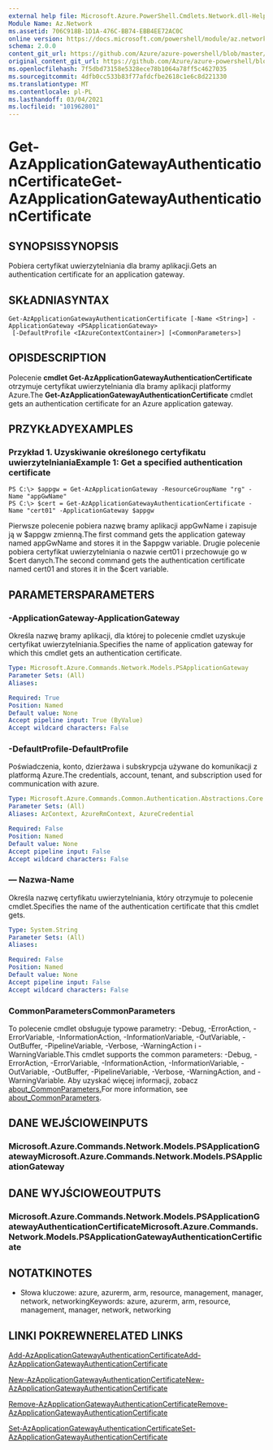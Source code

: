 ```yaml
---
external help file: Microsoft.Azure.PowerShell.Cmdlets.Network.dll-Help.xml
Module Name: Az.Network
ms.assetid: 706C918B-1D1A-476C-BB74-EBB4EE72AC0C
online version: https://docs.microsoft.com/powershell/module/az.network/get-azapplicationgatewayauthenticationcertificate
schema: 2.0.0
content_git_url: https://github.com/Azure/azure-powershell/blob/master/src/Network/Network/help/Get-AzApplicationGatewayAuthenticationCertificate.md
original_content_git_url: https://github.com/Azure/azure-powershell/blob/master/src/Network/Network/help/Get-AzApplicationGatewayAuthenticationCertificate.md
ms.openlocfilehash: 7f5dbd73158e5328ece78b1064a78ff5c4627035
ms.sourcegitcommit: 4dfb0cc533b83f77afdcfbe2618c1e6c8d221330
ms.translationtype: MT
ms.contentlocale: pl-PL
ms.lasthandoff: 03/04/2021
ms.locfileid: "101962801"
---
```

# <span data-ttu-id="d5995-101">Get-AzApplicationGatewayAuthenticationCertificate</span><span class="sxs-lookup"><span data-stu-id="d5995-101">Get-AzApplicationGatewayAuthenticationCertificate</span></span>

## <span data-ttu-id="d5995-102">SYNOPSIS</span><span class="sxs-lookup"><span data-stu-id="d5995-102">SYNOPSIS</span></span>
<span data-ttu-id="d5995-103">Pobiera certyfikat uwierzytelniania dla bramy aplikacji.</span><span class="sxs-lookup"><span data-stu-id="d5995-103">Gets an authentication certificate for an application gateway.</span></span>

## <span data-ttu-id="d5995-104">SKŁADNIA</span><span class="sxs-lookup"><span data-stu-id="d5995-104">SYNTAX</span></span>

```
Get-AzApplicationGatewayAuthenticationCertificate [-Name <String>] -ApplicationGateway <PSApplicationGateway>
 [-DefaultProfile <IAzureContextContainer>] [<CommonParameters>]
```

## <span data-ttu-id="d5995-105">OPIS</span><span class="sxs-lookup"><span data-stu-id="d5995-105">DESCRIPTION</span></span>
<span data-ttu-id="d5995-106">Polecenie **cmdlet Get-AzApplicationGatewayAuthenticationCertificate** otrzymuje certyfikat uwierzytelniania dla bramy aplikacji platformy Azure.</span><span class="sxs-lookup"><span data-stu-id="d5995-106">The **Get-AzApplicationGatewayAuthenticationCertificate** cmdlet gets an authentication certificate for an Azure application gateway.</span></span>

## <span data-ttu-id="d5995-107">PRZYKŁADY</span><span class="sxs-lookup"><span data-stu-id="d5995-107">EXAMPLES</span></span>

### <span data-ttu-id="d5995-108">Przykład 1. Uzyskiwanie określonego certyfikatu uwierzytelniania</span><span class="sxs-lookup"><span data-stu-id="d5995-108">Example 1: Get a specified authentication certificate</span></span>
```
PS C:\> $appgw = Get-AzApplicationGateway -ResourceGroupName "rg" -Name "appGwName"
PS C:\> $cert = Get-AzApplicationGatewayAuthenticationCertificate -Name "cert01" -ApplicationGateway $appgw
```

<span data-ttu-id="d5995-109">Pierwsze polecenie pobiera nazwę bramy aplikacji appGwName i zapisuje ją w $appgw zmienną.</span><span class="sxs-lookup"><span data-stu-id="d5995-109">The first command gets the application gateway named appGwName and stores it in the $appgw variable.</span></span>
<span data-ttu-id="d5995-110">Drugie polecenie pobiera certyfikat uwierzytelniania o nazwie cert01 i przechowuje go w $cert danych.</span><span class="sxs-lookup"><span data-stu-id="d5995-110">The second command gets the authentication certificate named cert01 and stores it in the $cert variable.</span></span>

## <span data-ttu-id="d5995-111">PARAMETERS</span><span class="sxs-lookup"><span data-stu-id="d5995-111">PARAMETERS</span></span>

### <span data-ttu-id="d5995-112">-ApplicationGateway</span><span class="sxs-lookup"><span data-stu-id="d5995-112">-ApplicationGateway</span></span>
<span data-ttu-id="d5995-113">Określa nazwę bramy aplikacji, dla której to polecenie cmdlet uzyskuje certyfikat uwierzytelniania.</span><span class="sxs-lookup"><span data-stu-id="d5995-113">Specifies the name of application gateway for which this cmdlet gets an authentication certificate.</span></span>

```yaml
Type: Microsoft.Azure.Commands.Network.Models.PSApplicationGateway
Parameter Sets: (All)
Aliases:

Required: True
Position: Named
Default value: None
Accept pipeline input: True (ByValue)
Accept wildcard characters: False
```

### <span data-ttu-id="d5995-114">-DefaultProfile</span><span class="sxs-lookup"><span data-stu-id="d5995-114">-DefaultProfile</span></span>
<span data-ttu-id="d5995-115">Poświadczenia, konto, dzierżawa i subskrypcja używane do komunikacji z platformą Azure.</span><span class="sxs-lookup"><span data-stu-id="d5995-115">The credentials, account, tenant, and subscription used for communication with azure.</span></span>

```yaml
Type: Microsoft.Azure.Commands.Common.Authentication.Abstractions.Core.IAzureContextContainer
Parameter Sets: (All)
Aliases: AzContext, AzureRmContext, AzureCredential

Required: False
Position: Named
Default value: None
Accept pipeline input: False
Accept wildcard characters: False
```

### <span data-ttu-id="d5995-116">— Nazwa</span><span class="sxs-lookup"><span data-stu-id="d5995-116">-Name</span></span>
<span data-ttu-id="d5995-117">Określa nazwę certyfikatu uwierzytelniania, który otrzymuje to polecenie cmdlet.</span><span class="sxs-lookup"><span data-stu-id="d5995-117">Specifies the name of the authentication certificate that this cmdlet gets.</span></span>

```yaml
Type: System.String
Parameter Sets: (All)
Aliases:

Required: False
Position: Named
Default value: None
Accept pipeline input: False
Accept wildcard characters: False
```

### <span data-ttu-id="d5995-118">CommonParameters</span><span class="sxs-lookup"><span data-stu-id="d5995-118">CommonParameters</span></span>
<span data-ttu-id="d5995-119">To polecenie cmdlet obsługuje typowe parametry: -Debug, -ErrorAction, -ErrorVariable, -InformationAction, -InformationVariable, -OutVariable, -OutBuffer, -PipelineVariable, -Verbose, -WarningAction i -WarningVariable.</span><span class="sxs-lookup"><span data-stu-id="d5995-119">This cmdlet supports the common parameters: -Debug, -ErrorAction, -ErrorVariable, -InformationAction, -InformationVariable, -OutVariable, -OutBuffer, -PipelineVariable, -Verbose, -WarningAction, and -WarningVariable.</span></span> <span data-ttu-id="d5995-120">Aby uzyskać więcej informacji, zobacz [about_CommonParameters.](http://go.microsoft.com/fwlink/?LinkID=113216)</span><span class="sxs-lookup"><span data-stu-id="d5995-120">For more information, see [about_CommonParameters](http://go.microsoft.com/fwlink/?LinkID=113216).</span></span>

## <span data-ttu-id="d5995-121">DANE WEJŚCIOWE</span><span class="sxs-lookup"><span data-stu-id="d5995-121">INPUTS</span></span>

### <span data-ttu-id="d5995-122">Microsoft.Azure.Commands.Network.Models.PSApplicationGateway</span><span class="sxs-lookup"><span data-stu-id="d5995-122">Microsoft.Azure.Commands.Network.Models.PSApplicationGateway</span></span>

## <span data-ttu-id="d5995-123">DANE WYJŚCIOWE</span><span class="sxs-lookup"><span data-stu-id="d5995-123">OUTPUTS</span></span>

### <span data-ttu-id="d5995-124">Microsoft.Azure.Commands.Network.Models.PSApplicationGatewayAuthenticationCertificate</span><span class="sxs-lookup"><span data-stu-id="d5995-124">Microsoft.Azure.Commands.Network.Models.PSApplicationGatewayAuthenticationCertificate</span></span>

## <span data-ttu-id="d5995-125">NOTATKI</span><span class="sxs-lookup"><span data-stu-id="d5995-125">NOTES</span></span>
* <span data-ttu-id="d5995-126">Słowa kluczowe: azure, azurerm, arm, resource, management, manager, network, networking</span><span class="sxs-lookup"><span data-stu-id="d5995-126">Keywords: azure, azurerm, arm, resource, management, manager, network, networking</span></span>

## <span data-ttu-id="d5995-127">LINKI POKREWNE</span><span class="sxs-lookup"><span data-stu-id="d5995-127">RELATED LINKS</span></span>

[<span data-ttu-id="d5995-128">Add-AzApplicationGatewayAuthenticationCertificate</span><span class="sxs-lookup"><span data-stu-id="d5995-128">Add-AzApplicationGatewayAuthenticationCertificate</span></span>](./Add-AzApplicationGatewayAuthenticationCertificate.md)

[<span data-ttu-id="d5995-129">New-AzApplicationGatewayAuthenticationCertificate</span><span class="sxs-lookup"><span data-stu-id="d5995-129">New-AzApplicationGatewayAuthenticationCertificate</span></span>](./New-AzApplicationGatewayAuthenticationCertificate.md)

[<span data-ttu-id="d5995-130">Remove-AzApplicationGatewayAuthenticationCertificate</span><span class="sxs-lookup"><span data-stu-id="d5995-130">Remove-AzApplicationGatewayAuthenticationCertificate</span></span>](./Remove-AzApplicationGatewayAuthenticationCertificate.md)

[<span data-ttu-id="d5995-131">Set-AzApplicationGatewayAuthenticationCertificate</span><span class="sxs-lookup"><span data-stu-id="d5995-131">Set-AzApplicationGatewayAuthenticationCertificate</span></span>](./Set-AzApplicationGatewayAuthenticationCertificate.md)


